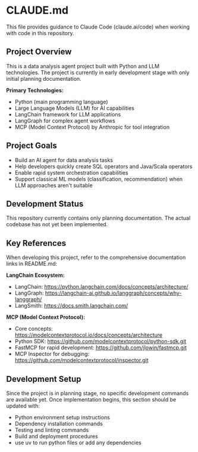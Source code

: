 # CLAUDE.md

This file provides guidance to Claude Code (claude.ai/code) when working with code in this repository.

## Project Overview

This is a data analysis agent project built with Python and LLM technologies. The project is currently in early development stage with only initial planning documentation.

**Primary Technologies:**
- Python (main programming language)  
- Large Language Models (LLM) for AI capabilities
- LangChain framework for LLM applications
- LangGraph for complex agent workflows
- MCP (Model Context Protocol) by Anthropic for tool integration

## Project Goals

- Build an AI agent for data analysis tasks
- Help developers quickly create SQL operators and Java/Scala operators  
- Enable rapid system orchestration capabilities
- Support classical ML models (classification, recommendation) when LLM approaches aren't suitable

## Development Status

This repository currently contains only planning documentation. The actual codebase has not yet been implemented.

## Key References

When developing this project, refer to the comprehensive documentation links in README.md:

**LangChain Ecosystem:**
- LangChain: https://python.langchain.com/docs/concepts/architecture/
- LangGraph: https://langchain-ai.github.io/langgraph/concepts/why-langgraph/
- LangSmith: https://docs.smith.langchain.com/

**MCP (Model Context Protocol):**
- Core concepts: https://modelcontextprotocol.io/docs/concepts/architecture  
- Python SDK: https://github.com/modelcontextprotocol/python-sdk.git
- FastMCP for rapid development: https://github.com/jlowin/fastmcp.git
- MCP Inspector for debugging: https://github.com/modelcontextprotocol/inspector.git

## Development Setup

Since the project is in planning stage, no specific development commands are available yet. Once implementation begins, this section should be updated with:
- Python environment setup instructions
- Dependency installation commands
- Testing and linting commands
- Build and deployment procedures
- use uv to run python files or add any dependencies